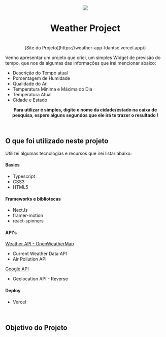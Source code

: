 <div align="center">
<img src="https://github.com/ldantsc/weather-app/blob/main/public/favicon.ico"></img>
</div>

<h1 align="center">Weather Project</h1>

<br>

<div align="center">
    [Site do Projeto](https://weather-app-ldantsc.vercel.app/)
</div>

  
Venho apresentar um projeto que criei, um simples Widget de previsão do tempo, que nos da algumas das informações que irei mencionar abaixo:

* Descrição do Tempo atual
* Porcentagem de Humidade
* Qualidade do Ar
* Temperatura Mínima e Máxima do Dia
* Temperatura Atual
* Cidade e Estado

<div align="center">
  
**Para utilizar é simples, digite o nome da cidade/estado na caixa de pesquisa, espere alguns segundos que ele irá te trazer o resultado !**

</div>

<br>

## O que foi utilizado neste projeto

Utilizei algumas tecnologias e recursos que irei listar abaixo:

<h4>Basics</h4>

* Typescript
* CSS3
* HTML5

<h4>Frameworks e bibliotecas</h4>

* NextJs
* framer-motion
* react-spinners

<h4>API's</h4>

[Weather API - OpenWeatherMap](https://openweathermap.org/api)

* Current Weather Data API
* Air Pollution API

[Google API](https://console.cloud.google.com/marketplace/product/google/geolocation.googleapis.com?q=search&referrer=search&hl=pt-br&project=geolocalizacao-401613)

* Geolocation API - Reverse

<h4>Deploy</h4>

* Vercel

<br>

## Objetivo do Projeto

